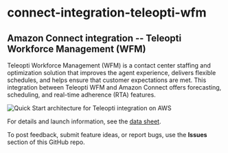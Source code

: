 # connect-integration-teleopti-wfm
## Amazon Connect integration -- Teleopti Workforce Management (WFM)
 
Teleopti Workforce Management (WFM) is a contact center staffing and optimization solution that improves the agent experience, delivers flexible schedules, and helps ensure that customer expectations are met. This integration between Teleopti WFM and Amazon Connect offers forecasting, scheduling, and real-time adherence (RTA) features.

![Quick Start architecture for Teleopti integration on AWS](https://d0.awsstatic.com/partner-network/QuickStart/connect/connect-integration-teleopti-architecture.png)

For details and launch information, see the 
[data sheet](https://aws.amazon.com/quickstart/connect/teleopti/).

To post feedback, submit feature ideas, or report bugs, use the **Issues** section of this GitHub repo.

